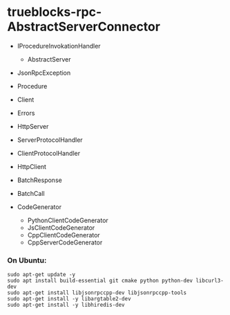# trueblocks-rpc- AbstractServerConnector

- IProcedureInvokationHandler

  - AbstractServer<class S>

- JsonRpcException
- Procedure
- Client
- Errors
- HttpServer
- ServerProtocolHandler
- ClientProtocolHandler
- HttpClient
- BatchResponse
- BatchCall

- CodeGenerator

  - PythonClientCodeGenerator
  - JsClientCodeGenerator
  - CppClientCodeGenerator
  - CppServerCodeGenerator

### On Ubuntu:

```
sudo apt-get update -y
sudo apt install build-essential git cmake python python-dev libcurl3-dev
sudo apt-get install libjsonrpccpp-dev libjsonrpccpp-tools
sudo apt-get install -y libargtable2-dev
sudo apt-get install -y libhiredis-dev
```
